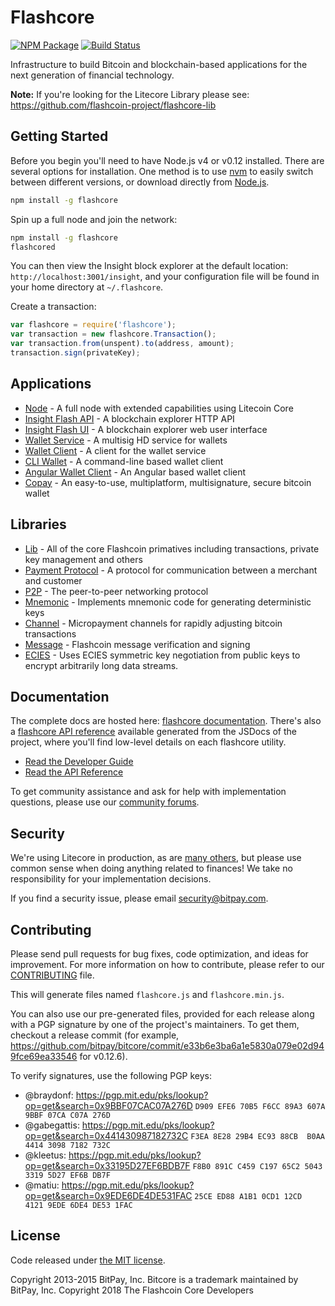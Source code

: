 Flashcore
=======

[![NPM Package](https://img.shields.io/npm/v/flashcore.svg?style=flat-square)](https://www.npmjs.org/package/flashcore)
[![Build Status](https://img.shields.io/travis/flashcoin-project/flashcore.svg?branch=master&style=flat-square)](https://travis-ci.org/flashcoin-project/flashcore)

Infrastructure to build Bitcoin and blockchain-based applications for the next generation of financial technology.

**Note:** If you're looking for the Litecore Library please see: https://github.com/flashcoin-project/flashcore-lib

## Getting Started

Before you begin you'll need to have Node.js v4 or v0.12 installed. There are several options for installation. One method is to use [nvm](https://github.com/creationix/nvm) to easily switch between different versions, or download directly from [Node.js](https://nodejs.org/).

```bash
npm install -g flashcore
```

Spin up a full node and join the network:

```bash
npm install -g flashcore
flashcored
```

You can then view the Insight block explorer at the default location: `http://localhost:3001/insight`, and your configuration file will be found in your home directory at `~/.flashcore`.

Create a transaction:
```js
var flashcore = require('flashcore');
var transaction = new flashcore.Transaction();
var transaction.from(unspent).to(address, amount);
transaction.sign(privateKey);
```

## Applications

- [Node](https://github.com/flashcoin-project/flashcore-node) - A full node with extended capabilities using Litecoin Core
- [Insight Flash API](https://github.com/flashcoin-project/insight-flash-api) - A blockchain explorer HTTP API
- [Insight Flash UI](https://github.com/flashcoin-project/insight-flash-ui) - A blockchain explorer web user interface
- [Wallet Service](https://github.com/bitpay/bitcore-wallet-service) - A multisig HD service for wallets
- [Wallet Client](https://github.com/bitpay/bitcore-wallet-client) - A client for the wallet service
- [CLI Wallet](https://github.com/bitpay/bitcore-wallet) - A command-line based wallet client
- [Angular Wallet Client](https://github.com/bitpay/angular-bitcore-wallet-client) - An Angular based wallet client
- [Copay](https://github.com/bitpay/copay) - An easy-to-use, multiplatform, multisignature, secure bitcoin wallet

## Libraries

- [Lib](https://github.com/flashcoin-project/flashcore-lib) - All of the core Flashcoin primatives including transactions, private key management and others
- [Payment Protocol](https://github.com/bitpay/bitcore-payment-protocol) - A protocol for communication between a merchant and customer
- [P2P](https://github.com/flashcoin-project/flashcore-p2p) - The peer-to-peer networking protocol
- [Mnemonic](https://github.com/bitpay/bitcore-mnemonic) - Implements mnemonic code for generating deterministic keys
- [Channel](https://github.com/bitpay/bitcore-channel) - Micropayment channels for rapidly adjusting bitcoin transactions
- [Message](https://github.com/flashcoin-project/flashcore-message) - Flashcoin message verification and signing
- [ECIES](https://github.com/bitpay/bitcore-ecies) - Uses ECIES symmetric key negotiation from public keys to encrypt arbitrarily long data streams.

## Documentation

The complete docs are hosted here: [flashcore documentation](http://flashcore.io/guide/). There's also a [flashcore API reference](http://flashcore.io/api/) available generated from the JSDocs of the project, where you'll find low-level details on each flashcore utility.

- [Read the Developer Guide](http://flashcore.io/guide/)
- [Read the API Reference](http://flashcore.io/api/)

To get community assistance and ask for help with implementation questions, please use our [community forums](http://bitpaylabs.com/c/bitcore).

## Security

We're using Litecore in production, as are [many others](http://flashcore.io#projects), but please use common sense when doing anything related to finances! We take no responsibility for your implementation decisions.

If you find a security issue, please email security@bitpay.com.

## Contributing

Please send pull requests for bug fixes, code optimization, and ideas for improvement. For more information on how to contribute, please refer to our [CONTRIBUTING](https://github.com/flashcoin-project/flashcore/blob/master/CONTRIBUTING.md) file.

This will generate files named `flashcore.js` and `flashcore.min.js`.

You can also use our pre-generated files, provided for each release along with a PGP signature by one of the project's maintainers. To get them, checkout a release commit (for example, https://github.com/bitpay/bitcore/commit/e33b6e3ba6a1e5830a079e02d949fce69ea33546 for v0.12.6).

To verify signatures, use the following PGP keys:
- @braydonf: https://pgp.mit.edu/pks/lookup?op=get&search=0x9BBF07CAC07A276D `D909 EFE6 70B5 F6CC 89A3 607A 9BBF 07CA C07A 276D`
- @gabegattis: https://pgp.mit.edu/pks/lookup?op=get&search=0x441430987182732C `F3EA 8E28 29B4 EC93 88CB  B0AA 4414 3098 7182 732C`
- @kleetus: https://pgp.mit.edu/pks/lookup?op=get&search=0x33195D27EF6BDB7F `F8B0 891C C459 C197 65C2 5043 3319 5D27 EF6B DB7F`
- @matiu: https://pgp.mit.edu/pks/lookup?op=get&search=0x9EDE6DE4DE531FAC `25CE ED88 A1B1 0CD1 12CD  4121 9EDE 6DE4 DE53 1FAC`

## License

Code released under [the MIT license](https://github.com/flashcoin-project/flashcore/blob/master/LICENSE).

Copyright 2013-2015 BitPay, Inc. Bitcore is a trademark maintained by BitPay, Inc.
Copyright 2018 The Flashcoin Core Developers